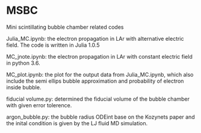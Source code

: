 # MSBC
Mini scintillating bubble chamber related codes

Julia_MC.ipynb: the electron propagation in LAr with alternative electric field. The code is written in Julia 1.0.5

MC_jnote.ipynb: the electron propagation in LAr with constant electric field in python 3.6.

MC_plot.ipynb: the plot for the output data from Julia_MC.ipynb, which also include the semi ellips bubble approximation and probability of electron inside bubble.

fiducial volume.py: determined the fiducial volume of the bubble chamber with given error tolerence.

argon_bubble.py: the bubble radius ODEint base on the Kozynets paper and the inital condition is given by the LJ fluid MD simulation.
